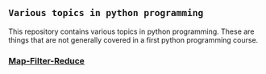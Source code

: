 
## `Various topics in python programming`

This repository contains various topics in python programming. These are things that are not generally covered in a first python programming course.

### [Map-Filter-Reduce]()
